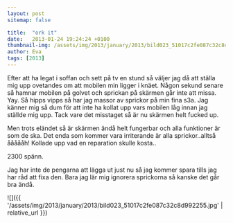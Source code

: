 ```yaml
---
layout: post
sitemap: false

title:  "ork it"
date:   2013-01-24 19:24:24 +0100
thumbnail-img: /assets/img/2013/january/2013/bild023_51017c2fe087c32c8d992255.jpg
author: Eva
tags: [2013]
---
```


Efter att ha legat i soffan och sett på tv en stund så väljer jag då att ställa mig upp ovetandes om att mobilen min ligger i knäet. Någon sekund senare så hamnar mobilen på golvet och sprickan på skärmen går inte att missa. Yay. Så hipps vipps så har jag massor av sprickor på min fina s3a. Jag känner mig så dum för att inte ha kollat upp vars mobilen låg innan jag ställde mig upp. Tack vare det misstaget så är nu skärmen helt fucked up.




Men trots eländet så är skärmen ändå helt fungerbar och alla funktioner är som de ska. Det enda som kommer vara irriterande är alla sprickor..alltså åååååh! Kollade upp vad en reparation skulle kosta.. 

2300 spänn.

 Jag har inte de pengarna att lägga ut just nu så jag kommer spara tills jag har råd att fixa den. Bara jag lär mig ignorera sprickorna så kanske det går bra ändå.

![]({{ '/assets/img/2013/january/2013/bild023_51017c2fe087c32c8d992255.jpg'  | relative_url }})


